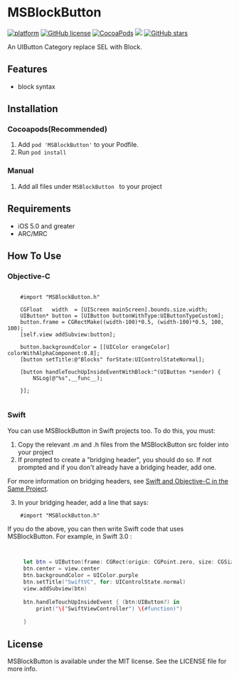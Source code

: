 # MSBlockButton

[![platform](http://img.shields.io/cocoapods/p/YYKit.svg?style=flat)](https://www.apple.com/nl/ios/)
[![GitHub license](https://img.shields.io/github/license/mashape/apistatus.svg?style=flat)](https://github.com/JZJJZJ/MSBlockButton/blob/master/LICENSE)
[![CocoaPods](https://img.shields.io/cocoapods/v/MSBlockButton.svg?style=flat)](https://github.com/JZJJZJ/MSBlockButton.git)
![](https://img.shields.io/badge/language-swift-orange.svg)
[![GitHub stars](https://img.shields.io/github/stars/badges/shields.svg?style=social&logo=github&label=Stars)](https://github.com/JZJJZJ/MSBlockButton.git)

An UIButton Category replace SEL with Block.


## Features

- block syntax

## Installation

### Cocoapods(Recommended)

1. Add `pod 'MSBlockButton'` to your Podfile.
2. Run `pod install`

### Manual

1. Add all files under `MSBlockButton ` to your project

## Requirements

- iOS 5.0 and greater
- ARC/MRC


## How To Use
  
### Objective-C

```objc
        
    #import "MSBlockButton.h"
    
    CGFloat   width  = [UIScreen mainScreen].bounds.size.width;
    UIButton* button = [UIButton buttonWithType:UIButtonTypeCustom];
    button.frame = CGRectMake((width-100)*0.5, (width-100)*0.5, 100, 100);
    [self.view addSubview:button];
    
    button.backgroundColor = [[UIColor orangeColor] colorWithAlphaComponent:0.8];
    [button setTitle:@"Blocks" forState:UIControlStateNormal];

    [button handleTouchUpInsideEventWithBlock:^(UIButton *sender) {
        NSLog(@"%s",__func__);

    }];
          
```

     
### Swift   
You can use MSBlockButton in Swift projects too.
To do this, you must:
1. Copy the relevant .m and .h files from the MSBlockButton src folder into your project
2. If prompted to create a "bridging header", you should do so. If not prompted and if you don't already have a bridging     header, add one.

 For more information on bridging headers, see [Swift and Objective-C in the Same Project](https://developer.apple.com/library/ios/documentation/Swift/Conceptual/BuildingCocoaApps/MixandMatch.html#//apple_ref/doc/uid/TP40014216-CH10-XID_76).

3. In your bridging header, add a line that says:
     
```objc
    #import "MSBlockButton.h"
```

If you do the above, you can then write Swift code that uses MSBlockButton. For example, in Swift 3.0 :
     
     
     
   ```swift
   
        
        let btn = UIButton(frame: CGRect(origin: CGPoint.zero, size: CGSize(width: 100, height: 100)))
        btn.center = view.center
        btn.backgroundColor = UIColor.purple
        btn.setTitle("SwiftVC", for: UIControlState.normal)
        view.addSubview(btn)
        
        btn.handleTouchUpInsideEvent { (btn:UIButton?) in
            print("\("SwiftViewController") \(#function)")
            
        }
   ```

     
## License

MSBlockButton is available under the MIT license. See the LICENSE file for more info.
